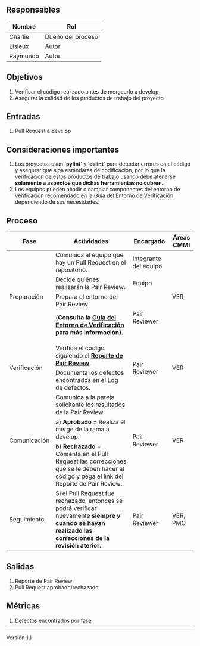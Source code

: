## Responsables
Nombre     | Rol
-----------|------------------
Charlie    | Dueño del proceso
Lisieux    | Autor
Raymundo   | Autor

## Objetivos
1. Verificar el código realizado antes de mergearlo a develop
2. Asegurar la calidad de los productos de trabajo del proyecto

## Entradas
1. Pull Request a develop

## Consideraciones importantes
1. Los proyectos usan '**pylint**' y '**eslint**' para detectar errores en el código y asegurar que  siga estándares de codificación, por lo que la verificación de estos productos de trabajo usando debe atenerse **solamente a aspectos que dichas herramientas no cubren.** 
2. Los equipos pueden añadir o cambiar componentes del entorno de verificación recomendado en la <a href="https://github.com/novaDepto/Nova/wiki/Gu%C3%ADa-de-entorno-de-verificaci%C3%B3n">Guía del Entorno de Verificación</a> dependiendo de sus necesidades.

## Proceso
<table>
  <thead>
    <tr>
      <th>Fase</th>
      <th>Actividades</th>
      <th>Encargado</th>
      <th>Áreas CMMI</th>
    </tr>
  </thead>
  <tbody>
    <tr>
      <td rowspan="3">Preparación</td>
      <td>Comunica al equipo que hay un Pull Request en el repositorio.</td>
      <td>Integrante del equipo</td>
      <td rowspan="3">VER</td>
    </tr>
    <tr>
      <td>Decide quiénes realizarán la Pair Review.</td>
      <td>Equipo</td>
    </tr>
    <tr>
      <td>Prepara el entorno del Pair Review.
      <p>(<strong>Consulta la <a href="https://github.com/novaDepto/Nova/wiki/Gu%C3%ADa-de-entorno-de-verificaci%C3%B3n">Guía del Entorno de Verificación<strong></a> para más información).</p>
      </td>
      <td>Pair Reviewer</td>
    </tr>
    <tr>
      <td rowspan="2">Verificación</td>
      <td> Verifica el código siguiendo el <strong><a href="https://docs.google.com/spreadsheets/d/1c6FRhE9Fm7sWP4pWwGucm6aBd6LtCEgJ2KAb7Hz2inY/edit#gid=1461386475"> Reporte de Pair Review</a></strong>.</td>
      <td rowspan="2">Pair Reviewer</td>
      <td rowspan="2">VER</td>
    </tr>
    <tr>
      <td>Documenta los defectos encontrados en el Log de defectos.</td>
    </tr>
    <tr>
      <td rowspan="3">Comunicación</td>
      <td>Comunica a la pareja solicitante los resultados de la Pair Review.</td>
      <td rowspan="3">Pair Reviewer</td>
      <td rowspan="3">VER</td>
    </tr>
    <tr>
      <td>a) <strong>Aprobado</strong> = Realiza el merge de la rama a develop.</td>
    </tr>
    <tr>
      <td>b) <strong>Rechazado</strong> = Comenta en el Pull Request las correcciones que se le deben hacer al código y pega el link del Reporte de Pair Review.</td>
    </tr>
    <tr>
      <td>Seguimiento</td>
      <td> Si el Pull Request fue rechazado, entonces se podrá verificar nuevamente <strong>siempre y cuando se hayan realizado las correcciones de la revisión aterior.</strong></td>
      <td>Pair Reviewer</td>
      <td>VER, PMC</td>
    </tr>
  </tbody>
</table>

## Salidas
1. Reporte de Pair Review
2. Pull Request aprobado/rechazado

## Métricas
1. Defectos encontrados por fase

***
Versión 1.1
